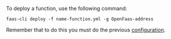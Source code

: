 To deploy a function, use the following command:

```
faas-cli deploy -f name-function.yml -g OpenFaas-address
```

Remember that to do this you must do the previous [configuration](https://github.com/AngelAngelopoulos/ERP-BPM-integration/wiki/Open-faas-(faas-cli)-Environment).